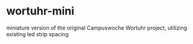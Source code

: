 # wortuhr-mini
miniature version of the original Campuswoche Wortuhr project, utilizing existing led strip spacing
